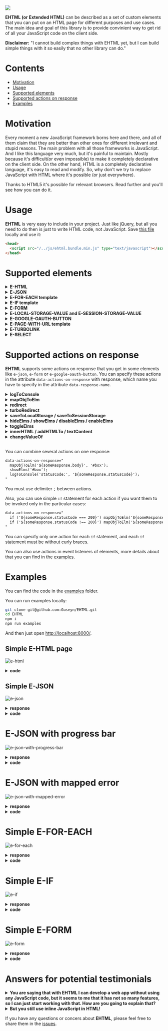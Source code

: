 <img src="https://raw.githubusercontent.com/Guseyn/logos/master/ehtml.svg?sanitize=true">

**EHTML (or Extended HTML)** can be described as a set of custom elements that you can put on an HTML page for different purposes and use cases. The main idea and goal of this library is to provide convinient way to get rid of all your JavaScript code on the client side.

**Disclaimer:** "I cannot build complex things with EHTML yet, but I can build simple things with it so easily that no other library can do."

# Contents

- [Motivation](#motivation)
- [Usage](#usage)
- [Supported elements](#supported-elements)
- [Supported actions on response](#supported-actions-on-response)
- [Examples](#examples)

# Motivation

Every moment a new JavaScript framework borns here and there, and all of them claim that they are better than other ones for different irrelevant and stupid reasons. The main problem with all those frameworks is JavaScript. And I like this language very much, but it's painful to maintain. Mostly because it's difficult(or even impossible) to make it completely declarative on the client side. On the other hand, HTML is a completely declarative language, it's easy to read and modify. So, why don't we try to replace JavaScript with HTML where it's possible (or just everywhere).

Thanks to HTML5 it's possible for relevant browsers. Read further and you'll see how you can do it.

# Usage

**EHTML** is very easy to include in your project. Just like jQuery, but all you need to do then is just to write HTML code, not JavaScript. Save [this file](https://github.com/Guseyn/EHTML/blob/master/ehtml.bundle.min.js) locally and use it:

```html
<head>
  <script src="/../js/ehtml.bundle.min.js" type="text/javascript"></script>
</head>
```

# Supported elements

<details>
  <summary><b>E-HTML</b></summary><br>
  
  Sometimes html files can be very big, so why not just split them into different smaller html files and put sort of links to them in the main html file? `e-html` allows you to do that by introducing a module system in HTML.

  So, let's say we have main `articles.html` file

  ```html
  <!DOCTYPE html>
  <html xmlns="http://www.w3.org/1999/xhtml" lang="en">

    <head>
      <link rel="shortcut icon" href="/../images/favicon.ico"/>
      <meta charset="UTF-8">
      <meta name="viewport" content="width=device-width, initial-scale=1">
      <title>e-html</title>
      <link rel="stylesheet" href="/../css/main.css">
      <script src="/../js/ehtml.bundle.min.js" type="text/javascript"></script>
    </head>

    <body class="main">
      <div class="articles">

        <e-html data-src="/../html/first.html"></e-html>
        <e-html data-src="/../html/second.html"></e-html>
        <e-html data-src="/../html/third.html"></e-html>

      </div>
    </body>

  </html>
  ```

  and as you can see, we have three `e-html` tags here. And each of them refers to some html file which contains some part of the `article.hmtl`. This tag has only one custom attribute `data-src`, which tells us where exactly the file that we want to include is served.

  And for example, `first.html` would look something like this

  ```html
  <div class="article">
    <!-- some content of the first article -->
  </div>
  ```

  And when you open `articles.html` in a browser, it will be rendered as if you included all the parts in one file:

  ```html
  <!DOCTYPE html>
  <html xmlns="http://www.w3.org/1999/xhtml" lang="en">

    <head>
      <link rel="shortcut icon" href="/../images/favicon.ico"/>
      <meta charset="UTF-8">
      <meta name="viewport" content="width=device-width, initial-scale=1">
      <title>e-html</title>
      <link rel="stylesheet" href="/../css/main.css">
      <script src="/../js/ehtml.bundle.min.js" type="text/javascript"></script>
    </head>

    <body class="main">
      <div class="articles">

        <div class="article">
          <!-- content of the first article -->
        </div>
        <div class="article">
          <!-- content of the second article -->
        </div>
        <div class="article">
          <!-- content of the third article -->
        </div>

      </div>
    </body>

  </html>
  ```

  The main benefit of using this element is that you can much more easily modify your big html files. So, instead of having one big html file where you have to find a specific part of it to modify, you can just find a file, which contains this specific part and make changes there.

  Of course, this element makes an additional http(s) request for fetching a specific part, but you can always cache the files, so it would not cause any performance issues.
</details>

<details>
  <summary><b>E-JSON</b></summary><br>
  
  `e-json` allows you to fetch `json` resource by `GET` request from the server and apply some actions on the response. So, for example, let's say you have an endpoint `/album/{title}`, which returns following response:

  ```json
  title = 'Humbug'
  {
    "title": "Humbug",
    "artist": "Arctic Monkeys",
    "type": "studio album",
    "releaseDate": "19 August 2009",
    "genre": "psychedelic rock, hard rock, stoner rock, desert rock",
    "length": "39:20",
    "label": "Domino",
    "producer": "James Ford, Joshua Homme"
  }
  ```

  Then you can fetch it via `e-json` like in following html code:

  ```html
  <e-json
    data-src="/../album/Humbug"
    data-response-name="albumResponse"
    data-actions-on-response="
      mapObjToElm('${albumResponse.body}', '#album-info');
    ">

    <template id="album-info" data-object-name="album">
      <div data-text="Title: ${album.title}"></div>
      <div data-text="Artist: ${album.artist}"></div>
      <div data-text="Type: ${album.type}"></div>
      <div data-text="Release date: ${album.releaseDate}"></div>
      <div data-text="Genre: ${album.genre}"></div>
      <div data-text="Length: ${album.length}"></div>
      <div data-text="Label: ${album.label}"></div>
      <div data-text="Producer: ${album.producer}"></div>
    </template>
  </e-json>
  ```

  So, `e-json` has attributes `data-src` which tells us where from we can fetch `json` response. Attribute `data-response-name` specifies the name that we want to use for the response. It contains `body`, `statusCode` and `headers` properties, so you can use them in the attribute `data-actions-on-response`. In this case we just decided to map `body` of our response to the element with id `album-info`, which also must have attribute `data-object-name`. This attribute specifies the name of the object that we want to map. It's important to mention that you can map object only to an element, which is in `e-json` that provides the object for mapping and also the mapping element must be `<template>`. More details about actions on response you can find in [this section](#supported-actions-on-response).

  If you need some request headers, you can specify them in the attribute `data-request-headers` with format `{ "headerName": "headerValue", ... }`.

  You can also add attributes `data-ajax-icon` and `data-progress-bar` as element selectors for presenting progress of fetching data from the server. You can see how to use them in the [examples](#examples).

</details>

<details>
  <summary><b>E-FOR-EACH template</b></summary><br>
  
  You can use standard `template` html element with attribute `is="e-for-each"` for iterating some object for mapping to an element. So, let's say you have an endpoint `/album/{title}/songs`, which returns following response:

  ```json
  title = 'Humbug'
  {
    "title": "Humbug",
    "artist": "Arctic Monkeys",
    "songs": [
      { "title": "My Propeller", "length": "3:27" },
      { "title": "Crying Lightning", "length": "3:43" },
      { "title": "Dangerous Animals", "length": "3:30" },
      { "title": "Secret Door", "length": "3:43" },
      { "title": "Potion Approaching", "length": "3:32" },
      { "title": "Fire and the Thud", "length": "3:57" },
      { "title": "Cornerstone", "length": "3:18" },
      { "title": "Dance Little Liar", "length": "4:43" },
      { "title": "Pretty Visitors", "length": "3:40" },
      { "title": "The Jeweller's Hands", "length": "5:42" }
    ]
  }
  ```

  Then your html code would be something like this:

  ```html
  <e-json
    data-src="/../album/Humbug/songs"
    data-response-name="albumResponse"
    data-actions-on-response="
      mapObjToElm('${albumResponse.body}', '#album-info');
    ">

    <tempalte id="album-info" data-object-name="album">

      <div data-text="Title: ${album.title}"></div>
      <div data-text="Artist: ${album.artist}"></div>

      <div><b data-text="${album.songs.length} songs:"></b></div>
      <template is="e-for-each" data-list-to-iterate="${album.songs}" data-item-name="song">
        <div class="song-box">
          <div data-text="No. ${song.index}/${album.songs.length}"></div>
          <div data-text="Title: ${song.title}"></div>
          <div data-text="Length: ${song.length}"></div>
        </div>
      </template>

    </template>
  </e-json>
  ```

  So, as you can see it's pretty straightforward: `e-for-each template` has attribute `data-list-to-iterate` where you can specify the list from the mapped object that you want to iterate. And attribute `data-item-name` specifies the name of the item that you want to map to the `template`. You can also use `index` property of the item in the mapping which starts from 1.

  When you open a browser, `template` will be replaced with its `n` times duplicated inner content for each item, where `n` is the length of the list that has been iterated:

  ```html
  <e-json
    data-src="/../album/Humbug/songs"
    data-response-name="albumResponse"
    data-actions-on-response="
      mapObjToElm('${albumResponse.body}', '#album-info');
    ">

    <div>Title: Humbug</div>
    <div>Artist: Arctic Monkeys</div>

    <div><b>10 songs:</b></div>
    <div class="song-box">
      <div>No. 1/10</div>
      <div>Title: My Propeller</div>
      <div>Length: 3:27</div>
    </div>
    <div class="song-box">
      <div>No. 2/10</div>
      <div>Title: Crying Lightning</div>
      <div>Length: 3:43</div>
    </div>
    <div class="song-box">
      <div>No. 3/10</div>
      <div>Title: Dangerous Animals</div>
      <div>Length: 3:30</div>
    </div>
    <div class="song-box">
      <div>No. 4/10</div>
      <div>Title: Secret Door</div>
      <div>Length: 3:43</div>
    </div>
    <div class="song-box">
      <div>No. 5/10</div>
      <div>Title: Potion Approaching</div>
      <div>Length: 3:32</div>
    </div>
    <div class="song-box">
      <div>No. 6/10</div>
      <div>Title: Fire and the Thud</div>
      <div>Length: 3:57</div>
    </div>
    <div class="song-box">
      <div>No. 7/10</div>
      <div>Title: Cornerstone</div>
      <div>Length: 3:18</div>
    </div>
    <div class="song-box">
      <div>No. 8/10</div>
      <div>Title: Dance Little Liar</div>
      <div>Length: 4:43</div>
    </div>
    <div class="song-box">
      <div>No. 9/10</div>
      <div>Title: Pretty Visitors</div>
      <div>Length: 3:40</div>
    </div>
    <div class="song-box">
      <div>No. 10/10</div>
      <div>Title: The Jeweller's Hands</div>
      <div>Length: 5:42</div>
    </div>

  </e-json>
  ```

</details>

<details>
  <summary><b>E-IF template</b></summary><br>
  
   This standard `template` html element with attribute `is="e-if"` decides if some particular part of html needs to be displayed or not while mapping some object to an element. So, let's say you have an endpoint `/album/{title}/songs`, which returns following response:

  ```json
  title = 'Humbug'
  {
    "title": "Humbug",
    "artist": "Arctic Monkeys",
    "songs": [
      { "title": "My Propeller", "length": "3:27" },
      { "title": "Crying Lightning", "length": "3:43" },
      { "title": "Dangerous Animals", "length": "3:30" },
      { "title": "Secret Door", "length": "3:43" },
      { "title": "Potion Approaching", "length": "3:32" },
      { "title": "Fire and the Thud", "length": "3:57" },
      { "title": "Cornerstone", "length": "3:18" },
      { "title": "Dance Little Liar", "length": "4:43" },
      { "title": "Pretty Visitors", "length": "3:40" },
      { "title": "The Jeweller's Hands", "length": "5:42" }
    ]
  }
  ```

  And you would like to display only songs that shorter than '3:30' in length. Then your html code would be something like this:

  ```html
  <e-json
    data-src="/../album/Humbug/songs"
    data-response-name="albumResponse"
    data-actions-on-response="
      mapObjToElm('${albumResponse.body}', '#album-info');
    ">

    <template id="album-info" data-object-name="album">

      <div data-text="Title: ${album.title}"></div>
      <div data-text="Artist: ${album.artist}"></div>

      <div><b>Songs that shorter than 3:30:</b></div>
      <template is="e-for-each" data-list-to-iterate="${album.songs}" data-item-name="song">

        <template is="e-if"
          data-condition-to-display="${(song.length.split(':')[0] * 60 + song.length.split(':')[1] * 1) <= 210}"
        >
          <div class="song-box">
            <div data-text="No. ${song.index}/${album.songs.length}"></div>
            <div data-text="Title: ${song.title}"></div>
            <div data-text="Length: ${song.length}"></div>
          </div>
        </template>
      
      </template>

    </template>
  </e-json>
  ```

  This element has only one attribute `data-condition-to-display` that specifies a condition whether inner content of the template has to be displayed.

  When you open a browser, you will see:

  ```html
  <e-json
    data-src="/../album/Humbug/songs"
    data-response-name="albumResponse"
    data-actions-on-response="
      mapObjToElm('${albumResponse.body}', '#album-info');
    ">

    <div>Title: Humbug</div>
    <div>Artist: Arctic Monkeys</div>

    <div><b>Songs that shorter than 3:30:</b></div>
    <div class="song-box">
      <div>No. 1/10</div>
      <div>Title: My Propeller</div>
      <div>Length: 3:27</div>
    </div>
    <div class="song-box">
      <div>No. 3/10</div>
      <div>Title: Dangerous Animals</div>
      <div>Length: 3:30</div>
    </div>
    <div class="song-box">
      <div>No. 7/10</div>
      <div>Title: Cornerstone</div>
      <div>Length: 3:18</div>
    </div>

  </e-json>
  ```

</details>

<details>
  <summary><b>E-FORM</b></summary><br>
  
   Custom element `e-form` is a great solution, if you want to send data from your form in JSON format. So, let's say you have an endpoint `/artist/{name}/albums/add` with method 'POST' and expected request body is something like:

  ```json
  name = 'Arctic Monkeys'
  {
    "title": "Humbug",
    "type": "studio album",
    "releaseDate": "19 August 2009",
    "genre": ["psychedelic rock", "hard rock", "stoner rock", "desert rock"],
    "length": "39:20",
    "label": "Domino",
    "producer": "James Ford, Joshua Homme"
  }
  ```

  Then you can make this request with following html code:

  ```html
  <e-form>
    
    Title:
    <input type="text" name="title">
    
    Type:
    <input type="radio" name="type" value="studio album" checked>
    <label for="one">One</label>

    <input type="radio" name="type" value="live album" checked>
    <label for="one">One</label>

    Release date:
    <input type="date" name="releaseDate">

    Genre:
    <input type="checkbox" name="genre" value="psychedelic rock">
    <input type="checkbox" name="genre" value="hard rock">
    <input type="checkbox" name="genre" value="stoner rock">
    <input type="checkbox" name="genre" value="desert rock">

    Total length:
    <input type="time" name="totalLength">

    Producer:
    <input type="text" name="producer">

    <button
      id="send"
      data-request-url="/artist/Arctic_Monkeys/albums/add"
      data-request-method="POST"
      data-request-headers="{}"
      data-ajax-icon="#ajaxIcon"
      data-response-name="savedAlbum"
      onclick="this.form.submit(this)"
      data-actions-on-response="
        logToConsole('response: ', '${savedAlbum}');
      "
    />

    <img id="ajaxIcon" src="/../images/ajax-loader.gif"/>
    
  </e-form>
  ```

  So, like standard `form` element `e-form` can have inputs with different types, selects, radio buttons, checkboxes and textareas. Every item in `e-form` mast have `name` attribute, which will be used as a key in the request body. And `value` of every item is used as a value for corresponding name in the request body.

  This element will be rendered as a standard `form` element with attribute `data-e-form="true"`, but it will send its data as json object. You can do it by attaching events on buttons or other active elements with function: `this.form.submit(this)`, which constructs a request body by the form's items and submits it. Such approach is much better than standard `action` attribute in the `form` tag because you can attach different requests on several active elements using the same form. 

  Also you have to add other information about the request you want to make in the attributes: `data-request-url`, `data-request-method`, `data-request-headers`. You can even add attributes like `data-ajax-icon`, `data-progress-bar` and `data-upload-progress-bar` which can display progress of the request.

  Like for `e-json`, you can do [some actions on response](#suppoted-actions-on-response) with the name that you specify in `data-response-name` attribute. In this case, we just log the response from the request. 

  You can also do validation of your e-forms by attributes: `required`, `pattern`, `data-validation-error-class-for-element`, `data-validation-error-class-for-message-box`, `data-validation-bad-format-error-message` and `data-validation-min-files-number`. More details you can find in the [examples](#examples).

</details>

<details>
  <summary><b>E-LOCAL-STORAGE-VALUE and E-SESSION-STORAGE-VALUE</b></summary><br>
  
  For retrieving values from local storage you can use `e-local-storage-value` and use it in a form:

  ```html
  <e-form>
    
    <e-local-storage-value name="jwt" data-key="jwtToken"></e-local-storage-value>

    <button
      id="send"
      data-request-url="/verify"
      data-request-method="POST"
      data-request-headers="{}"
      data-ajax-icon="#ajaxIcon"
      data-response-name="response"
      onclick="this.form.submit(this)"
      data-actions-on-response="
        logToConsole('response: ', '${response}');
      "
    />

    <img id="ajaxIcon" src="/../images/ajax-loader.gif"/>
    
  </e-form>
  ```

  Element `e-local-storage-value` behaves like any input element in the `e-form`: it has attribute `name` which will be used as a key in request body, and value of the `e-local-storage-value` is a value that is stored in the local storage with the key that you specify in the `data-key` attribute.

  So, in this case `e-form` will construct following request body:

  ```json
  {
    "jwt": "some value from local storage with key 'jwtToken' (it's like localStorage.getItem('jwtToken'))" 
  }
  ```

  Element `e-session-storage-value` works in the same way as `e-local-storage-value` but with session storage:

  ```html
  <e-form>
    
    <e-local-session-value name="sessionToken" data-key="token"></e-local-storage-value>

    <button
      id="send"
      data-request-url="/verify/"
      data-request-method="POST"
      data-request-headers="{}"
      data-ajax-icon="#ajaxIcon"
      data-response-name="response"
      onclick="this.form.submit(this)"
      data-actions-on-response="
        logToConsole('response: ', '${response}');
      "
    />

    <img id="ajaxIcon" src="/../images/ajax-loader.gif"/>
    
  </e-form>
  ```

  ```json
  {
    "sessionToken": "some value from session storage with key 'token' (it's like sessionStorage.getItem('token'))" 
  }
  ```

  You can also get items from local and session storages in the attributes of any elements: `some-attr="${localStorage.getItem('itemName')}"` or `some-attr="${sessionStorage.getItem('itemName')}"`.

</details>

<details>
  <summary><b>E-GOOGLE-OAUTH-BUTTON</b></summary><br>
  
  You can integrate Google Sign-In into your web app just by adding one button:

  ```html
  <e-google-oauth-button
    class="customSignIn"
    data-client-id="8310979471-lvmkisk1b33fjd25pjjqe8v8fa72rq2q.apps.googleusercontent.com"
    data-redirect-url="/../google"
    data-cookiepolicy="single_host_origin"
    data-scope="profile"
    data-request-token-key="googleToken"
    data-response-name="responseWithToken"
    data-actions-on-response="
      saveToLocalStorage('jwt', '${responseWithToken.body.jwt}');
    ">

    <span id="google-icon" class="icon"></span>
    <span class="buttonText">Sign in with Google</span>

  </e-google-oauth-button>
  ```

  It will be rendered as a simple button with attribute `data-e-google-oauth-button="true"`. You can configure google oauth with custom attributes: `data-client-id`, `data-redirect-url`, `data-cookiepolicy` and `data-scope`.

  Attribute `data-request-token-key` specifies a key in the request body that you will send to your api after it's been obtained from google endpoint. So, in this case your endpoint with path `/../google`(which you specified in the `data-redirect-url`) would expect request body: `{ "googleToken": "<some token from google>" }`. And let's say your endpoint returns response with **jwt** token that's based on user data, which has been recived by "googleToken". You can use this response in attribute `data-actions-on-response`. For example, in this case we save it to local storage. The name of the response you specify in `data-response-name` like in `e-json` or `e-form`.

  Demo of `e-google-oauth-button` you can find in the [examples](#examples).

</details>

<details>
  <summary><b>E-PAGE-WITH-URL template</b></summary><br>
  
  You can define url parameters via template with attribute `is="e-page-with-url"`:

  ```html
  <body>
    <template is="e-page-with-url" data-url-pattern="/album/{title}">
      <!-- content -->
    </template>
  </body>
  ```

  Or for example:

  ```html
  <body>
    <template is="e-page-with-url" data-url-pattern="/artists?search={query}">
      <!-- content -->
    </e-page-with-url>
  </body>
  ```

  You can get url parameters in any attributes of any elements via `urlParams` object: `some-attr="${urlParams.someValue}"`. It's important to place `e-page-with-url` in the beginning of `<body>` with all elements that use `urlParams` inside of it:

  ```html
  <body>
    <template is="e-page-with-url" data-url-pattern="/album/{title}">
      
      <div data-text="Album title: ${urlParams.title}"></div>

    </template>
  </body>
  ```

  So, for example, when you open url `http://0.0.0.0:8000/album/Humbug` in a browser, you would see:

  ```html
  <body>
      
    <div>Album title: Humbug</div>

  </body>
  ```

  Element `e-page-with-url` is a template because we have to initialize `urlParams` before we render all elements that use those parameters. 

  More details you can find in the [examples](#examples).

</details>

<details>
  <summary><b>E-TURBOLINK</b></summary><br>
  
  **EHTML** supports [turbolinks](https://github.com/turbolinks/turbolinks) via `e-turbolink`. The main difference from classic turbolinks is that `e-tubolink` does not merge `<head>` from the page it fetches. The idea behind this decision was that it would make rendered html code much cleaner(but this decision is still discussable).

  ```html
  <e-turbolink data-href="/../html/next.html" data-ajax-favicon="/../images/ajax-loader.gif">
    next page
  </e-turbolink>
  ```

  `e-turbolink` will be rendered as a simple link `<a>` with attribute `data-e-turbolink="true"`. When you click on a `e-turbolink`, it fetches a page which is served with the path that you specify in the attribute `data-href`, extracts `<body>` from there and swaps it with current `<body>`. Also it saves history, so you can use Reload, Back and Forward buttons in the browser.

  As `e-turbolink` does not merge `<head>`, you have to design it in a way so it would work for every page that you want to "turbolink" there.

  Also you can specify ajax favicon via attribute `data-ajax-favicon`, but it would probably not work in Chrome, as it does not support `gif` format in the favicons.

  But you can use progress bars instead via `data-with-progress-bar`:

  ```html
  <e-turbolink data-href="/../html/next.html" data-with-progress-bar="progress-bar">
    next page
  </e-turbolink>
  ```
  where value of this attribute is a css class:

  ```css
  .progress-bar {
    width: 100%;
  }
  ```

  You can also specify a place for the progress bar via attribute `data-progress-bar-place`, by default it's `body`.

  Demo of `e-turbolink` you can find in the [examples](#examples).

</details>

<details>
  <summary><b>E-SELECT</b></summary><br>
  
  Standard `select` can be better. For example, it would be great if we could set a value to it, so it would be selected automatically on render. `e-select` does such thing:

  ```html
  <e-select
    name="color" 
    value="green">
    <option value="red" name="color">Red</option>
    <option value="green" name="color">Green</option>
    <option value="blue" name="color">Blue</option>
  </e-select>
  ```

  It will be rendered as a simple select with attribute `data-e-select="true"` with automatically selected value that you specify in attribute `value`.

  Demo of `e-select` you can find in the [examples](#examples).

</details>

# Supported actions on response

**EHTML** supports some actions on response that you get in some elements like `e-json`, `e-form` or `e-google-oauth-button`. You can specify these actions in the attribute `data-actions-on-response` with response, which name you have to specify in the attribute `data-response-name`.

<details>
  <summary><b>logToConsole</b></summary><br>
  
  If you just want to log response to console, use `logToConsole` function:

  ```html
  data-actions-on-response="logToConsole('${someResponse}')"
  ```

</details>

<details>
  <summary><b>mapObjToElm</b></summary><br>
  
  You can map response object to an element which must be `<template>`.

  ```html
  data-actions-on-response="mapObjToElm('${someResponse.body}', '#someTemplateId')"
  ```

  Element with id `someTemplateId` must have `data-object-name`, so you can use object name in the mapping. You can use any selector for the second argument, but this function will only map the first element that was found by the selector you specified.

  This function works only for attributes of html elements. So if you want to map an object to some text in some element, just use custom attribute `data-text`. For values of input fields use custom attribute `data-value`. Other attributes are mapping with their original names without `data-` prefix.

</details>

<details>
  <summary><b>redirect</b></summary><br>
  
  You can redirect on response:

  ```html
  data-actions-on-response="redirect('/../some/path/${someResponse.body.itemId}')"
  ```

</details>

<details>
  <summary><b>turboRedirect</b></summary><br>
  
  You can redirect in the turbo style on response:

  ```html
  data-actions-on-response="turboRedirect('/../some/path/${someResponse.body.itemId}', { 'headerName': 'headerValue' }, { 'progressBarPlace': '#boxId', 'progressBarClassName': 'progress-bar', 'ajaxFavicon': '/../images/favicon.gif' })"
  ```

  You can specify headers if you need them, otherwise just put empty object: `{ }`. Also, you can specify optionaly `progressBarPlace`, `progressBarClassName` and `ajaxFavicon` like in the `e-turbolink`.


</details>

<details>
  <summary><b>saveToLocalStorage / saveToSessionStorage</b></summary><br>
  
  You can save some value from the response to the `localStorage` or `sessionStorage`:

  ```html
  data-actions-on-response="
    saveToLocalStorage('key', ${someResponse.body.value}');
    saveToSessionStorage('key', ${someResponse.body.value}');
  "
  ```

  You can specify headers if you need them, otherwise just put empty object: `{ }`. Also, you can specify optionaly `progressBarPlace`, `progressBarClassName` and `ajaxFavicon` like in the `e-turbolink`.


</details>

<details>
  <summary><b>hideElms / showElms / disableElms / enableElms</b></summary><br>
  
  You can hide, show, disable and enable elements on response:

  ```html
  data-actions-on-response="
    hideElms('#someId', '.someClassName', ...);
    showElms('#someId', '.someClassName', ...);
    disableElms('#someId', '.someClassName', ...);
    enableElms('#someId', '.someClassName', ...);
  "
  ```

</details>

<details>
  <summary><b>toggleElms</b></summary><br>
  
  You can toggle class name for elments on response:

  ```html
  data-actions-on-response="toggleElms('someClassName', '#someId', '.someClassName', ...)"
  ```

</details>

<details>
  <summary><b>innerHTML / addHTMLTo / textContent</b></summary><br>
  
  You can load html or text content into some element from some resource on response:

  ```html
  data-actions-on-response="
    innerHTML('#someElmSelector', '/../path/to/html/file.html', { 'headerName': 'headerValue' });
    addHTMLTo('#someElmSelector', '/../path/to/html/file.html', { 'headerName': 'headerValue' });
    textContent('#someElmSelector', '/../path/to/html/file.html', { 'headerName': 'headerValue' });
  "
  ```

  These three actions have arguments: `elmSelector`, `url` and `headers`. So, they load or append some content that was fetch by `url` and `headers` into the element that you specify by `elmSelector`.

</details>

<details>
  <summary><b>changeValueOf</b></summary><br>
  
  You can change the value of some input element on response:

  ```html
  data-actions-on-response="changeValueOf('#someElmSelector', '${someResponse.body.someValue}')"
  ```

</details>

##

You can combine several actions on one response:

```html
data-actions-on-response="
  mapObjToElm('${someResponse.body}', '#box');
  showElms('#box');
  logToConsole('statusCode:', '${someResponse.statusCode}');
"
```

You must use delimiter `;` between actions.

Also, you can use simple `if` statement for each action if you want them to be invoked only in the particular cases:

```html
data-actions-on-response="
  if ('${someResponse.statusCode === 200}') mapObjToElm('${someResponse.body}', '#response-box');
  if ('${someResponse.statusCode !== 200}') mapObjToElm('${someResponse.body}', '#error-box');
"
```

You can specify only one action for each `if` statement, and each `if` statement must be without curly braces.

You can also use actions in event listeners of elements, more details about that you can find in the [examples](#examples).

# Examples

You can find the code in the [examples](https://github.com/Guseyn/EHTML/tree/master/examples/src) folder.

You can run examples locally:

```bash
git clone git@github.com:Guseyn/EHTML.git
cd EHTML
npm i
npm run examples
```

And then just open [http://localhost:8000/](http://localhost:8000/).

## Simple E-HTML page

![e-html](https://github.com/Guseyn/EHTML/blob/master/assets/simple-ehtml.png?raw=true)

<details>
  <summary><b>code</b></summary><br>
  
  ```html
  <body class="main">
    <div class="base">
      <e-html data-src="/../html/why-i-dont-use-promises-and-async-await.html"></e-html>
      <e-html data-src="/../html/simple-rs-jwt.html"></e-html>
      <e-html data-src="/../html/simple-jwt.html"></e-html>
    </div> 
  </body>
  ```
  [link to the source code](https://github.com/Guseyn/EHTML/blob/master/examples/src/simple-ehtml.html)

</details>

## Simple E-JSON

![e-json](https://github.com/Guseyn/EHTML/blob/master/assets/simple-ejson-page.gif?raw=true)

<details>
  <summary><b>response</b></summary><br>

  ```bash
  Request URL: http://localhost:8000/profile?name=John
  Request Method: GET
  -----------------------------------------------------
  Status Code: 200 ok
  Content-Type: application/json
  ```
  ```json
  {
    "age": 27,
    "country": "Canada",
    "email": "john@email.com",
    "name": "John",
    "photo": "/../images/John.svg",
    "profession": "dentist",
  }
  ```
</details>

<details>
  <summary><b>code</b></summary><br>
  
  ```html
  <body class="main">
    <div class="base">
      <e-json
        data-src="/../profile?name=John"
        data-response-name="profileResponse"
        data-actions-on-response="mapObjToElm('${profileResponse.body}', '#profile-template')"
        data-ajax-icon="#ajax-icon"
      >
        <div class="profile-box">
          <img class="ajax-icon" id="ajax-icon" src="/../images/red-ajax-loader.gif"/>
          <template id="profile-template" data-object-name="profile">
            <img class="photo" src="${profile.photo}"/>
            <div class="user-info">
              <div class="name" data-text="${profile.name}"></div>
              <div class="email" data-text="${profile.email}"></div>
              <div class="other-details">
                <div data-text="Age: ${profile.age}"></div>
                <div data-text="Country: ${profile.country}"></div>
                <div data-text="Profession: ${profile.profession}"></div>
              </div>
            </div>
          </template>
        </div>
      </e-json>
    </div> 
  </body>
  ```
  [link to the source code](https://github.com/Guseyn/EHTML/blob/master/examples/src/simple-json-page.html)

</details>

# E-JSON with progress bar

![e-json-with-progress-bar](https://github.com/Guseyn/EHTML/blob/master/assets/e-json-with-progress.gif?raw=true)

<details>
  <summary><b>response</b></summary><br>

  ```bash
  Request URL: https://guseyn.com/bigjson
  Request Method: GET
  ---------------------------------------
  Status Code: 200 ok
  Content-Length: 1853154
  Content-Type: application/json
  ```

</details>

<details>
  <summary><b>code</b></summary><br>
  
  ```html
  <body class="main">
    <div class="base">
      <e-json
        data-src="https://guseyn.com/bigjson"
        data-response-name="response"
        data-progress-bar="#progress-bar"
        data-actions-on-response="mapObjToElm('${response}', '#response-template')"
      >
        <div class="response-box">
          <progress id="progress-bar"></progress>
          <template id="response-template" data-object-name="response">
            <div class="response-info">
              <div>
                Big JSON file has been fetched with status: <b data-text="${response.statusCode}"></b>
              </div>
              <div>
                Content-Length is: <b data-text="${response.headers['content-length']} bytes"></b>
              </div>
              <div>
                Name and email of the first user in the response: <br>
                <b data-text="name: ${response.body.items[0].name}, email: ${response.body.items[0].email}"></b>
              </div>
            </div>
          </template>
        </div>
      </e-json>
    </div> 
  </body>
  ```
  [link to the source code](https://github.com/Guseyn/EHTML/blob/master/examples/src/e-json-with-progress.html)

</details>

# E-JSON with mapped error

![e-json-with-mapped-error](https://github.com/Guseyn/EHTML/blob/master/assets/e-json-with-error.gif?raw=true)

<details>
  <summary><b>response</b></summary><br>

  ```bash
  Request URL: http://localhost:8000/profile?name=Unknown
  Request Method: GET
  -------------------------------------------------------
  Status Code: 404 profile is not found
  Content-Type: application/json
  ```
  ```json
  {
    "error": "profile is not found"
  }
  ```
</details>

<details>
  <summary><b>code</b></summary><br>
  
  ```html
  <body class="main">
    <div class="base">
      <e-json
        data-src="/../profile?name=Unknown"
        data-response-name="profileResponse"
        data-actions-on-response="mapObjToElm('${profileResponse}', '#profile-template')"
        data-ajax-icon="#ajax-icon"
      >
        <div class="profile-box">
          <img class="ajax-icon" id="ajax-icon" src="/../images/ajax-icon.svg"/>
          <template id="profile-template" data-object-name="profileResponse">
            <template is="e-if" data-condition-to-display="${profileResponse.statusCode === 200}">
              <img class="photo" src="${profileResponse.body.photo}"/>
              <div class="user-info">
                <div class="name" data-text="${profileResponse.body.name}"></div>
                <div class="email" data-text="${profileResponse.body.email}"></div>
                <div class="other-details">
                  <div data-text="Age: ${profileResponse.body.age}"></div>
                  <div data-text="Country: ${profileResponse.body.country}"></div>
                  <div data-text="Profession: ${profileResponse.body.profession}"></div>
                </div>
              </div>
            </template>
            <template is="e-if" data-condition-to-display="${profileResponse.statusCode === 404}">
              <div class="error-box">
                User Not Found
              </div>
            </template>
          </template>
        </div>
      </e-json>
    </div> 
  </body>
  ```
  [link to the source code](https://github.com/Guseyn/EHTML/blob/master/examples/src/e-json-with-mapped-error-message.html)

</details>

# Simple E-FOR-EACH

![e-for-each](https://github.com/Guseyn/EHTML/blob/master/assets/simple-e-for-each.gif?raw=true)

<details>
  <summary><b>response</b></summary><br>

  ```bash
  Request URL: http://localhost:8000/playlist
  Request Method: GET
  -------------------------------------------
  Status Code: 200 ok
  Content-Type: application/json
  ```
  ```json
  {
    "title": "My playlist ♥",
    "photo":"/../images/guitar.svg",
    "songs":[
      { "title":"Nantes", "artist": "Beirut", "album": "The Flying Club Cup", "link": "https://genius.com/Beirut-nantes-lyrics" },
      { "title": "My Kind Of Woman", "artist": "Mac DeMarco", "album": "2", "link": "https://genius.com/Mac-demarco-my-kind-of-woman-lyrics" },
      { "title": "Black Treacle", "artist": "Arctic Monkeys", "album": "Suck It And See", "link": "https://genius.com/Arctic-monkeys-black-treacle-lyrics" },
      { "title": "Swing Low", "artist": "The Kooks","album":"Let's Go Sunshine", "link":"https://genius.com/The-kooks-swing-low-lyrics" },
      { "title": "Seen It All", "artist": "Jake Bugg", "album": "Jake Bugg", "link":"https://genius.com/Jake-bugg-seen-it-all-lyrics" }
    ]
  }
  ```
</details>

<details>
  <summary><b>code</b></summary><br>
  
  ```html
  <body class="main">
    <div class="base">
      <e-json
        data-src="/../playlist"
        data-response-name="response"
        data-actions-on-response="mapObjToElm('${response.body}', '#response-template')"
        data-ajax-icon="#ajax-icon"
      >
        <div class="response-box">
          <img class="ajax-icon" id="ajax-icon" src="/../images/ajax-icon.svg"/>
          <template id="response-template" data-object-name="playlist">
            <img class="photo" src="${playlist.photo}"/>
            <div class="playlist-info">
              <div class="song-title" data-text="${playlist.title}"></div>
              <div class="songs-box">
                <template is="e-for-each" data-list-to-iterate="${playlist.songs}" data-item-name="song">
                  <div class="song-box">
                    <div><b>Title: </b><span data-text="${song.title}"></span></div>
                    <div><b>Artist: </b><span data-text="${song.artist}"></span></div>
                    <div><b>Album: </b><span data-text="${song.album}"></span></div>
                    <div><a href="${song.link}">More info</a><b></b></div>
                  </div>
                </template>
              </div>
            </div>
          </template>
        </div>
      </e-json>
    </div> 
  </body>
  ```
  [link to the source code](https://github.com/Guseyn/EHTML/blob/master/examples/src/simple-e-for-each.html)

</details>

# Simple E-IF

![e-if](https://github.com/Guseyn/EHTML/blob/master/assets/simple-e-if.gif?raw=true)

<details>
  <summary><b>response</b></summary><br>

  ```bash
  Request URL: http://localhost:8000/playlist
  Request Method: GET
  -------------------------------------------
  Status Code: 200 ok
  Content-Type: application/json
  ```
  ```json
  {
    "title": "My playlist ♥",
    "photo":"/../images/guitar.svg",
    "songs":[
      { "title":"Nantes", "artist": "Beirut", "album": "The Flying Club Cup", "link": "https://genius.com/Beirut-nantes-lyrics" },
      { "title": "My Kind Of Woman", "artist": "Mac DeMarco", "album": "2", "link": "https://genius.com/Mac-demarco-my-kind-of-woman-lyrics" },
      { "title": "Black Treacle", "artist": "Arctic Monkeys", "album": "Suck It And See", "link": "https://genius.com/Arctic-monkeys-black-treacle-lyrics" },
      { "title": "Swing Low", "artist": "The Kooks","album":"Let's Go Sunshine", "link":"https://genius.com/The-kooks-swing-low-lyrics" },
      { "title": "Seen It All", "artist": "Jake Bugg", "album": "Jake Bugg", "link":"https://genius.com/Jake-bugg-seen-it-all-lyrics" }
    ]
  }
  ```
</details>

<details>
  <summary><b>code</b></summary><br>
  
  ```html
  <body class="main">
    <div class="base">
      <e-json
        data-src="/../playlist"
        data-response-name="response"
        data-actions-on-response="mapObjToElm('${response.body}', '#response-template')"
        data-ajax-icon="#ajax-icon"
      >
        <div class="response-box">
          <img class="ajax-icon" id="ajax-icon" src="/../images/ajax-icon.svg"/>
          <template id="response-template" data-object-name="playlist">
            <img class="photo" src="${playlist.photo}"/>
            <div class="playlist-info">
              <div class="playlist-title" data-text="${playlist.title}">
                <div>only from self-titled albums</div>
              </div>
              <div class="songs-box">
                <template is="e-for-each" data-list-to-iterate="${playlist.songs}" data-item-name="song">
                  <template is="e-if" data-condition-to-display="${song.artist === song.album}">
                    <div class="song-box">
                      <div><b>Title: </b><span data-text="${song.title}"></span></div>
                      <div><b>Artist: </b><span data-text="${song.artist}"></span></div>
                      <div><b>Album: </b><span data-text="${song.album}"></span></div>
                      <div><a href="${song.link}">More info</a><b></b></div>
                    </div>
                  </template>
                </template>
              </div>
            </div>
          </template>
        </div>
      </e-json>
    </div> 
  </body>
  ```
  [link to the source code](https://github.com/Guseyn/EHTML/blob/master/examples/src/simple-e-if.html)

</details>

# Simple E-FORM

![e-form](https://github.com/Guseyn/EHTML/blob/master/assets/simple-e-form.gif?raw=true)

<details>
  <summary><b>response</b></summary><br>

  ```bash
  Request URL: https://guseyn.com/echo
  Request Method: GET
  -------------------------------------------
  Status Code: 200 ok
  Content-Type: application/json
  ```
  ```json
  {
    "name": "Guseyn Ismayylov",
    "email": "guseynism@gmail.com",
    "github": "https://github.com/Guseyn",
    "langs": [ "php", "js"],
    "resume": [ 
      {
        "name":"resume.pdf",
        "size":151153,
        "type":"application/pdf",
        "content":"data:application/pdf;base64,JVBERi0x.."
      }
    ]
  }
  ```
</details>

<details>
  <summary><b>code</b></summary><br>
  
  ```html
  <body class="main">
    <div class="base">
      <e-form
        class="form"
        id="form"
        data-validation-error-message="Enter correct data into the form, please"
        data-validation-error-class-for-message-box="form-message-error">

        <div id="form-content">
          <div class="name">
            Simple Job Application Form
          </div>
          <div class="form-label">Your Name:</div>

          <input
            type="text"
            name="name"
            class="form-input"
            required
            data-validation-pattern="^[a-z ,.'-]+$"
            data-validation-bad-format-error-message="Name can contain only alphabetic characters"
            data-validation-absence-error-message="Name is required"
            data-validation-error-class-for-element="elm-error"
            data-validation-error-class-for-message-box="message-error">
          
          <div class="form-label">Your Email:</div>
          <input
            type="email"
            name="email"
            class="form-input"
            required
            data-validation-pattern="email"
            data-validation-bad-format-error-message="This is not proper email address"
            data-validation-absence-error-message="Email is required"
            data-validation-error-class-for-element="elm-error"
            data-validation-error-class-for-message-box="message-error">  
          <div class="form-label">Your GitHub:</div>
          <input
            type="url"
            name="github"
            class="form-input"
            required
            pattern="url"
            data-validation-absence-error-message="GitHub is required"
            data-validation-error-class-for-element="elm-error"
            data-validation-error-class-for-message-box="message-error">

          <div class="form-label">Choose languages you know:</div>
          <span class="lang-option">PHP</span>
          <input
            type="checkbox"
            name="langs"
            value="php">
          <span class="lang-option">JS</span>
          <input
            type="checkbox"
            name="langs"
            value="php">
          <span class="lang-option">Ruby</span>
          <input
            type="checkbox"
            name="langs"
            value="php">
          <span class="lang-option">Python</span>
          <input
            type="checkbox"
            name="langs"
            value="php">
          <span class="lang-option">C++</span>
          <input
            type="checkbox"
            name="langs"
            value="php">

          <div class="form-label">Your Resume:</div>
          <input
            type="file"
            name="resume"
            class="form-input"
            data-read-progress-bar="#readProgressBar1"
            multiple required
            data-validation-absence-error-message="Resume is required"
            data-validation-min-files-number="1"
            data-validation-error-class-for-element="elm-error"
            data-validation-error-class-for-message-box="message-error">
          <progress id="readProgressBar1"></progress>

          <button
            data-request-url="https://guseyn.com/echo"
            data-request-method="POST"
            data-request-headers="{}"
            data-upload-progress-bar="#uploadProgressBar"
            data-progress-bar="#progressBar"
            data-ajax-icon="#ajaxIcon"
            data-response-name="response"
            onclick="this.form.submit(this)"
            data-actions-on-response="
              hideElms('#form-content');
              showElms('.applying-response-box');
              mapObjToElm('${response}', '#response-template');
            ">
            Apply
          </button>

          <img id="ajaxIcon" src="/../images/ajax-icon.svg"/>
          <progress id="uploadProgressBar"></progress>
          <progress id="progressBar"></progress>
        </div>

        <div class="applying-response-box" style="display: none;">
          <template id="response-template" data-object-name="response">
            <div class="response-info">
              <div data-text="Thank you for your application, ${response.body.name}!"></div>
            </div>
          </template>
        </div>

      </e-form>
    </div>
  </body>
  ```
  ```css
  .elm-error {
    border: 1px solid red;
  }

  .message-error {
    color: red;
  }

  .form-message-error {
    text-align: center;
    color: red;
    font-family: sans-serif;
  }
  ```

  [link to the source code](https://github.com/Guseyn/EHTML/blob/master/examples/src/simple-e-form.html)


  <details>
    <summary><b>validation patterns</b></summary><br>

    You can specify in the attribute `data-validation-pattern` following predefined patterns: `date`, `dateTime`, `email`, `month`, `number`, `password`, `tel`, `time`, `url` which have following formats:

    ```js
    const VALIDATION_PATTERNS = {
      date: /[0-3]\d\/[0-1]\d\/\d\d\d\d/,
      dateTime: /[0-3]\d\/[0-1]\d\/\d\d\d\d, \d\d:\d\d/,
      email: /^[a-zA-Z0-9.!#$%&’*+/=?^_`{|}~-]+@[a-zA-Z0-9-]+(?:\.[a-zA-Z0-9-]+)*$/,
      month: /^\d\d\d\d-\d\d$/,
      number: /(\d)+/,
      password: /^.*(?=.{8,})(?=.*[a-zA-Z])(?=.*\d)(?=.*[!#$%&? "]).*$/,
      tel: /[0-9]{0,14}$/,
      time: /\d\d:\d\d/,
      url: /((([A-Za-z]{3,9}:(?:\/\/)?)(?:[\-;:&=\+\$,\w]+@)?[A-Za-z0-9\.\-]+|(?:www\.|[\-;:&=\+\$,\w]+@)[A-Za-z0-9\.\-]+)((?:\/[\+~%\/\.\w\-_]*)?\??(?:[\-\+=&;%@\.\w_]*)#?(?:[\.\!\/\\\w]*))?)/
    }
    ```

    Or you can specify a string, which would be a base for RegExp with flags `ig`.
  </details>

</details>

# Answers for potential testimonials

<details>
  <summary><b>You are saying that with EHTML I can develop a web app without using any JavaScript code, but it seems to me that it has not so many features, so I can just start working with that. How are you going to explain that?</b></summary><br>
  
  It's true. Right now **EHTML** has few essential features that you can use only for very simple applications like admin pages or something like that. But it's only the first version, and new features and tools in this library is just a question of time and effort that me and probably you can put into it.

  But even now you can build quite interesting things just using simple html: loading pages with some information from endpoints, sending forms, making navigations with turbolinks, making authorization via google and getting url parameters by specified pattern.

  **EHTML** does not have a lot of stuff, I know. But the approach that this library provides is phenomenal, at least to me. Yes, I cannot build complex things with **EHTML** yet, but I can build simple things using it so easily that no other library can do.

</details>

<details>
  <summary><b>But you still use inline JavaScript in HTML!</b></summary><br>
  
  It's true. But it's not so critical and at least it looks declarative if you just invoke functions there and no more. In the future we can introduce new different components which could encapsulate all predefined events and behaviour, so we would not have to write even inline JavaScript. But for the moment, it's good enough as a temporary solution.

</details>

If you have any questions or concers about **EHTML**, please feel free to share them in the [issues](https://github.com/Guseyn/EHTML/issues).
